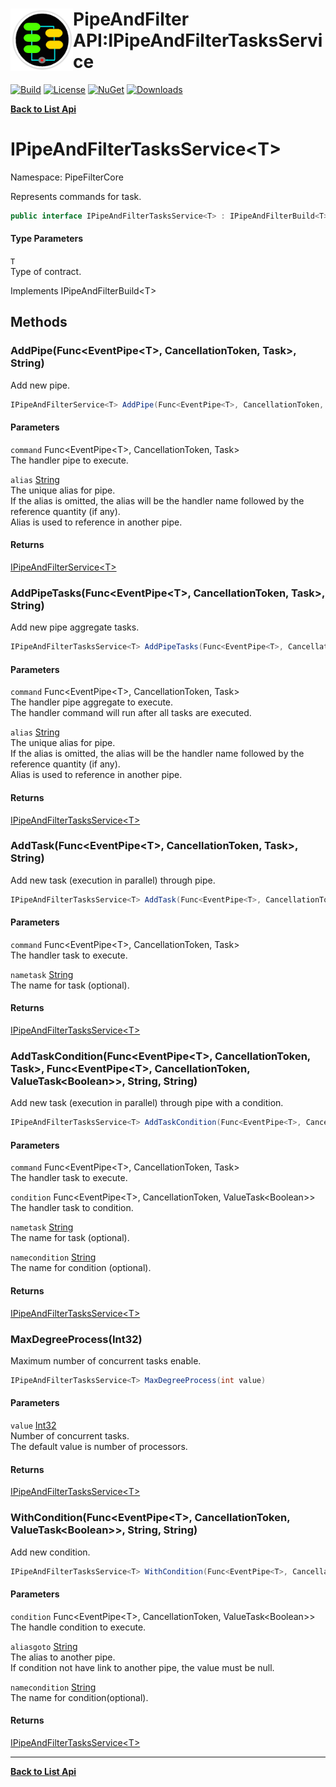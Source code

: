 # <img align="left" width="100" height="100" src="../images/icon.png">PipeAndFilter API:IPipeAndFilterTasksService<T> 

[![Build](https://github.com/FRACerqueira/PipeAndFilter/workflows/Build/badge.svg)](https://github.com/FRACerqueira/PipeAndFilter/actions/workflows/build.yml)
[![License](https://img.shields.io/badge/License-MIT-brightgreen.svg)](https://github.com/FRACerqueira/PipeAndFilter/blob/master/LICENSE)
[![NuGet](https://img.shields.io/nuget/v/PipeAndFilter)](https://www.nuget.org/packages/PipeAndFilter/)
[![Downloads](https://img.shields.io/nuget/dt/PipeAndFilter)](https://www.nuget.org/packages/PipeAndFilter/)

[**Back to List Api**](./apis.md)

# IPipeAndFilterTasksService&lt;T&gt;

Namespace: PipeFilterCore

Represents commands for task.

```csharp
public interface IPipeAndFilterTasksService<T> : IPipeAndFilterBuild<T>
```

#### Type Parameters

`T`<br>
Type of contract.

Implements IPipeAndFilterBuild&lt;T&gt;

## Methods

### <a id="methods-addpipe"/>**AddPipe(Func&lt;EventPipe&lt;T&gt;, CancellationToken, Task&gt;, String)**

Add new pipe.

```csharp
IPipeAndFilterService<T> AddPipe(Func<EventPipe<T>, CancellationToken, Task> command, string alias)
```

#### Parameters

`command` Func&lt;EventPipe&lt;T&gt;, CancellationToken, Task&gt;<br>
The handler pipe to execute.

`alias` [String](https://docs.microsoft.com/en-us/dotnet/api/system.string)<br>
The unique alias for pipe.
 <br>If the alias is omitted, the alias will be the handler name followed by the reference quantity (if any).<br>Alias ​​is used to reference in another pipe.

#### Returns

[IPipeAndFilterService&lt;T&gt;](./pipefiltercore.ipipeandfilterservice-1.md)

### <a id="methods-addpipetasks"/>**AddPipeTasks(Func&lt;EventPipe&lt;T&gt;, CancellationToken, Task&gt;, String)**

Add new pipe aggregate tasks.

```csharp
IPipeAndFilterTasksService<T> AddPipeTasks(Func<EventPipe<T>, CancellationToken, Task> command, string alias)
```

#### Parameters

`command` Func&lt;EventPipe&lt;T&gt;, CancellationToken, Task&gt;<br>
The handler pipe aggregate to execute.
 <br>The handler command will run after all tasks are executed.

`alias` [String](https://docs.microsoft.com/en-us/dotnet/api/system.string)<br>
The unique alias for pipe.
 <br>If the alias is omitted, the alias will be the handler name followed by the reference quantity (if any).<br>Alias ​​is used to reference in another pipe.

#### Returns

[IPipeAndFilterTasksService&lt;T&gt;](./pipefiltercore.ipipeandfiltertasksservice-1.md)

### <a id="methods-addtask"/>**AddTask(Func&lt;EventPipe&lt;T&gt;, CancellationToken, Task&gt;, String)**

Add new task (execution in parallel) through pipe.

```csharp
IPipeAndFilterTasksService<T> AddTask(Func<EventPipe<T>, CancellationToken, Task> command, string nametask)
```

#### Parameters

`command` Func&lt;EventPipe&lt;T&gt;, CancellationToken, Task&gt;<br>
The handler task to execute.

`nametask` [String](https://docs.microsoft.com/en-us/dotnet/api/system.string)<br>
The name for task (optional).

#### Returns

[IPipeAndFilterTasksService&lt;T&gt;](./pipefiltercore.ipipeandfiltertasksservice-1.md)

### <a id="methods-addtaskcondition"/>**AddTaskCondition(Func&lt;EventPipe&lt;T&gt;, CancellationToken, Task&gt;, Func&lt;EventPipe&lt;T&gt;, CancellationToken, ValueTask&lt;Boolean&gt;&gt;, String, String)**

Add new task (execution in parallel) through pipe with a condition.

```csharp
IPipeAndFilterTasksService<T> AddTaskCondition(Func<EventPipe<T>, CancellationToken, Task> command, Func<EventPipe<T>, CancellationToken, ValueTask<Boolean>> condition, string nametask, string namecondition)
```

#### Parameters

`command` Func&lt;EventPipe&lt;T&gt;, CancellationToken, Task&gt;<br>
The handler task to execute.

`condition` Func&lt;EventPipe&lt;T&gt;, CancellationToken, ValueTask&lt;Boolean&gt;&gt;<br>
The handler task to condition.

`nametask` [String](https://docs.microsoft.com/en-us/dotnet/api/system.string)<br>
The name for task (optional).

`namecondition` [String](https://docs.microsoft.com/en-us/dotnet/api/system.string)<br>
The name for condition (optional).

#### Returns

[IPipeAndFilterTasksService&lt;T&gt;](./pipefiltercore.ipipeandfiltertasksservice-1.md)

### <a id="methods-maxdegreeprocess"/>**MaxDegreeProcess(Int32)**

Maximum number of concurrent tasks enable.

```csharp
IPipeAndFilterTasksService<T> MaxDegreeProcess(int value)
```

#### Parameters

`value` [Int32](https://docs.microsoft.com/en-us/dotnet/api/system.int32)<br>
Number of concurrent tasks.
 <br>The default value is number of processors.

#### Returns

[IPipeAndFilterTasksService&lt;T&gt;](./pipefiltercore.ipipeandfiltertasksservice-1.md)

### <a id="methods-withcondition"/>**WithCondition(Func&lt;EventPipe&lt;T&gt;, CancellationToken, ValueTask&lt;Boolean&gt;&gt;, String, String)**

Add new condition.

```csharp
IPipeAndFilterTasksService<T> WithCondition(Func<EventPipe<T>, CancellationToken, ValueTask<Boolean>> condition, string aliasgoto, string namecondition)
```

#### Parameters

`condition` Func&lt;EventPipe&lt;T&gt;, CancellationToken, ValueTask&lt;Boolean&gt;&gt;<br>
The handle condition to execute.

`aliasgoto` [String](https://docs.microsoft.com/en-us/dotnet/api/system.string)<br>
The alias to another pipe.
 <br>If condition not have link to another pipe, the value must be null.

`namecondition` [String](https://docs.microsoft.com/en-us/dotnet/api/system.string)<br>
The name for condition(optional).

#### Returns

[IPipeAndFilterTasksService&lt;T&gt;](./pipefiltercore.ipipeandfiltertasksservice-1.md)


- - -
[**Back to List Api**](./apis.md)
